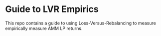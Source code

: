 # Guide to LVR Empirics

This repo contains a guide to using Loss-Versus-Rebalancing to measure empirically measure AMM LP returns.
